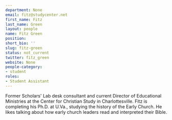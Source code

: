 ```yaml
---
department: None
email: fitz@studycenter.net
first_name: Fitz
last_name: Green
layout: people
name: Fitz Green
position:
short_bio: ''
slug: fitz-green
status: not_current
twitter: fitz_green
website: None
people-category:
- student
roles:
- Student Assistant
---
```


Former Scholars' Lab desk consultant and current Director of Educational Ministries at the Center for Christian Study in Charlottesville. Fitz is completing his Ph.D. at U.Va., studying the history of the Early Church. He likes talking about how early church leaders read and interpreted their Bible.
